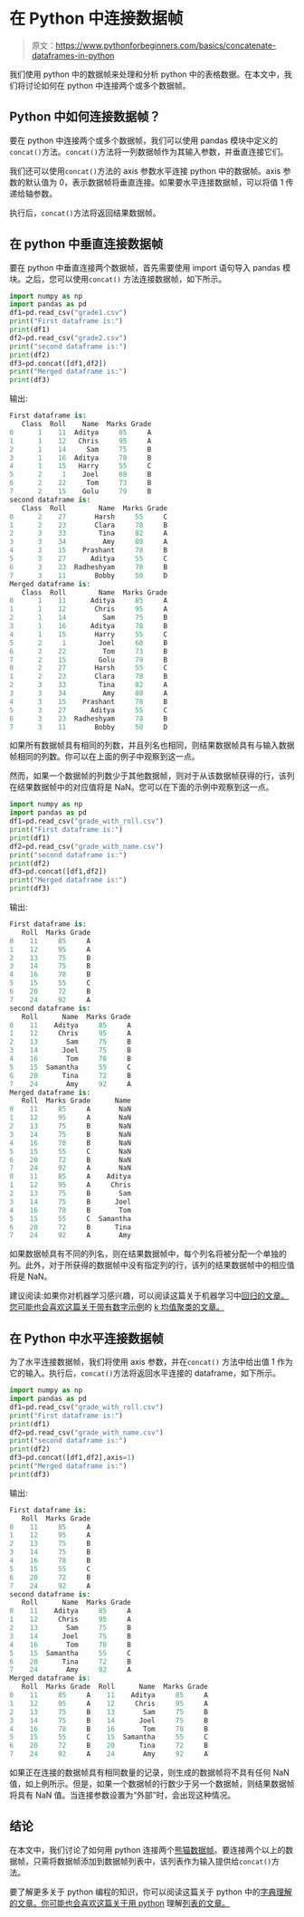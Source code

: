 # 在 Python 中连接数据帧

> 原文：<https://www.pythonforbeginners.com/basics/concatenate-dataframes-in-python>

我们使用 python 中的数据帧来处理和分析 python 中的表格数据。在本文中，我们将讨论如何在 python 中连接两个或多个数据帧。

## Python 中如何连接数据帧？

要在 python 中连接两个或多个数据帧，我们可以使用 pandas 模块中定义的`concat()`方法。`concat()`方法将一列数据帧作为其输入参数，并垂直连接它们。

我们还可以使用`concat()`方法的 axis 参数水平连接 python 中的数据帧。axis 参数的默认值为 0，表示数据帧将垂直连接。如果要水平连接数据帧，可以将值 1 传递给轴参数。

执行后，`concat()`方法将返回结果数据帧。

## 在 python 中垂直连接数据帧

要在 python 中垂直连接两个数据帧，首先需要使用 import 语句导入 pandas 模块。之后，您可以使用`concat()` 方法连接数据帧，如下所示。

```py
import numpy as np
import pandas as pd
df1=pd.read_csv("grade1.csv")
print("First dataframe is:")
print(df1)
df2=pd.read_csv("grade2.csv")
print("second dataframe is:")
print(df2)
df3=pd.concat([df1,df2])
print("Merged dataframe is:")
print(df3)
```

输出:

```py
First dataframe is:
   Class  Roll    Name  Marks Grade
0      1    11  Aditya     85     A
1      1    12   Chris     95     A
2      1    14     Sam     75     B
3      1    16  Aditya     78     B
4      1    15   Harry     55     C
5      2     1    Joel     68     B
6      2    22     Tom     73     B
7      2    15    Golu     79     B
second dataframe is:
   Class  Roll        Name  Marks Grade
0      2    27       Harsh     55     C
1      2    23       Clara     78     B
2      3    33        Tina     82     A
3      3    34         Amy     88     A
4      3    15    Prashant     78     B
5      3    27      Aditya     55     C
6      3    23  Radheshyam     78     B
7      3    11       Bobby     50     D
Merged dataframe is:
   Class  Roll        Name  Marks Grade
0      1    11      Aditya     85     A
1      1    12       Chris     95     A
2      1    14         Sam     75     B
3      1    16      Aditya     78     B
4      1    15       Harry     55     C
5      2     1        Joel     68     B
6      2    22         Tom     73     B
7      2    15        Golu     79     B
0      2    27       Harsh     55     C
1      2    23       Clara     78     B
2      3    33        Tina     82     A
3      3    34         Amy     88     A
4      3    15    Prashant     78     B
5      3    27      Aditya     55     C
6      3    23  Radheshyam     78     B
7      3    11       Bobby     50     D
```

如果所有数据帧具有相同的列数，并且列名也相同，则结果数据帧具有与输入数据帧相同的列数。你可以在上面的例子中观察到这一点。

然而，如果一个数据帧的列数少于其他数据帧，则对于从该数据帧获得的行，该列在结果数据帧中的对应值将是 NaN。您可以在下面的示例中观察到这一点。

```py
import numpy as np
import pandas as pd
df1=pd.read_csv("grade_with_roll.csv")
print("First dataframe is:")
print(df1)
df2=pd.read_csv("grade_with_name.csv")
print("second dataframe is:")
print(df2)
df3=pd.concat([df1,df2])
print("Merged dataframe is:")
print(df3)
```

输出:

```py
First dataframe is:
   Roll  Marks Grade
0    11     85     A
1    12     95     A
2    13     75     B
3    14     75     B
4    16     78     B
5    15     55     C
6    20     72     B
7    24     92     A
second dataframe is:
   Roll      Name  Marks Grade
0    11    Aditya     85     A
1    12     Chris     95     A
2    13       Sam     75     B
3    14      Joel     75     B
4    16       Tom     78     B
5    15  Samantha     55     C
6    20      Tina     72     B
7    24       Amy     92     A
Merged dataframe is:
   Roll  Marks Grade      Name
0    11     85     A       NaN
1    12     95     A       NaN
2    13     75     B       NaN
3    14     75     B       NaN
4    16     78     B       NaN
5    15     55     C       NaN
6    20     72     B       NaN
7    24     92     A       NaN
0    11     85     A    Aditya
1    12     95     A     Chris
2    13     75     B       Sam
3    14     75     B      Joel
4    16     78     B       Tom
5    15     55     C  Samantha
6    20     72     B      Tina
7    24     92     A       Amy
```

如果数据帧具有不同的列名，则在结果数据帧中，每个列名将被分配一个单独的列。此外，对于所获得的数据帧中没有指定列的行，该列的结果数据帧中的相应值将是 NaN。

建议阅读:如果你对机器学习感兴趣，可以阅读这篇关于机器学习中[回归的文章。您可能也会喜欢这篇关于带有数字示例](https://codinginfinite.com/regression-in-machine-learning-with-examples/)的 [k 均值聚类的文章。](https://codinginfinite.com/k-means-clustering-using-sklearn-in-python/)

## 在 Python 中水平连接数据帧

为了水平连接数据帧，我们将使用 axis 参数，并在`concat()` 方法中给出值 1 作为它的输入。执行后，`concat()`方法将返回水平连接的 dataframe，如下所示。

```py
import numpy as np
import pandas as pd
df1=pd.read_csv("grade_with_roll.csv")
print("First dataframe is:")
print(df1)
df2=pd.read_csv("grade_with_name.csv")
print("second dataframe is:")
print(df2)
df3=pd.concat([df1,df2],axis=1)
print("Merged dataframe is:")
print(df3)
```

输出:

```py
First dataframe is:
   Roll  Marks Grade
0    11     85     A
1    12     95     A
2    13     75     B
3    14     75     B
4    16     78     B
5    15     55     C
6    20     72     B
7    24     92     A
second dataframe is:
   Roll      Name  Marks Grade
0    11    Aditya     85     A
1    12     Chris     95     A
2    13       Sam     75     B
3    14      Joel     75     B
4    16       Tom     78     B
5    15  Samantha     55     C
6    20      Tina     72     B
7    24       Amy     92     A
Merged dataframe is:
   Roll  Marks Grade  Roll      Name  Marks Grade
0    11     85     A    11    Aditya     85     A
1    12     95     A    12     Chris     95     A
2    13     75     B    13       Sam     75     B
3    14     75     B    14      Joel     75     B
4    16     78     B    16       Tom     78     B
5    15     55     C    15  Samantha     55     C
6    20     72     B    20      Tina     72     B
7    24     92     A    24       Amy     92     A
```

如果正在连接的数据帧具有相同数量的记录，则生成的数据帧将不具有任何 NaN 值，如上例所示。但是，如果一个数据帧的行数少于另一个数据帧，则结果数据帧将具有 NaN 值。当连接参数设置为“外部”时，会出现这种情况。

## 结论

在本文中，我们讨论了如何用 python 连接两个[熊猫数据帧](https://www.pythonforbeginners.com/basics/create-pandas-dataframe-in-python)。要连接两个以上的数据帧，只需将数据帧添加到数据帧列表中，该列表作为输入提供给`concat()`方法。

要了解更多关于 python 编程的知识，你可以阅读这篇关于 python 中的[字典理解的文章。你可能也会喜欢这篇关于用 python](https://www.pythonforbeginners.com/dictionary/dictionary-comprehension-in-python) 理解[列表的文章。](https://www.pythonforbeginners.com/basics/list-comprehensions-in-python)